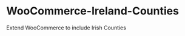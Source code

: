 WooCommerce-Ireland-Counties
============================

Extend WooCommerce to include Irish Counties
